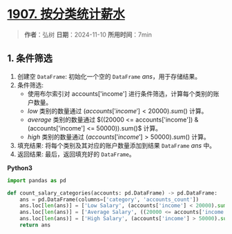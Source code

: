 # [1907. 按分类统计薪水](https://leetcode.cn/problems/count-salary-categories/description/)

> **作者**：弘树
> **日期**：2024-11-10
> **所用时间**：7min

## 1. 条件筛选

1. 创建空 `DataFrame`: 初始化一个空的 `DataFrame` $ans$，用于存储结果。
2. 条件筛选:
    - 使用布尔索引对 accounts['income'] 进行条件筛选，计算每个类别的账户数量。
    - $low$ 类别的数量通过 $(accounts['income'] < 20000).sum()$ 计算。
    - $average$ 类别的数量通过 $((20000 <= accounts['income']) & (accounts['income'] <= 50000)).sum()$ 计算。
    - $high$ 类别的数量通过 $(accounts['income'] > 50000).sum()$ 计算。
3. 填充结果: 将每个类别及其对应的账户数量添加到结果 `DataFrame` $ans$ 中。
4. 返回结果: 最后，返回填充好的 `DataFrame`。

**Python3**

```python
import pandas as pd

def count_salary_categories(accounts: pd.DataFrame) -> pd.DataFrame:
    ans = pd.DataFrame(columns=['category', 'accounts_count'])
    ans.loc[len(ans)] = ['Low Salary', (accounts['income'] < 20000).sum()]
    ans.loc[len(ans)] = ['Average Salary', ((20000 <= accounts['income']) & (accounts['income'] <= 50000)).sum()]
    ans.loc[len(ans)] = ['High Salary', (accounts['income'] > 50000).sum()]
    return ans
```